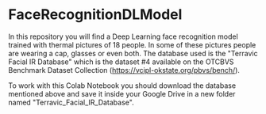 # FaceRecognitionDLModel
In this repository you will find a Deep Learning face recognition model trained with thermal pictures of 18 people. In some of these pictures people are wearing a cap, glasses or even both. 
The database used is the "Terravic Facial IR Database" which is the dataset #4 available on the OTCBVS Benchmark Dataset Collection (https://vcipl-okstate.org/pbvs/bench/).

To work with this Colab Notebook you should download the database mentioned above and save it inside your Google Drive in a new folder named "Terravic_Facial_IR_Database".

